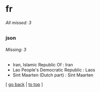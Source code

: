 # fr

###### All missed: 3


### json

###### Missing: 3

* Iran, Islamic Republic Of : Iran
* Lao People's Democratic Republic : Laos
* Sint Maarten (Dutch part) : Sint Maarten


[ [go back](../TODO.md) | [to top](#) ]

